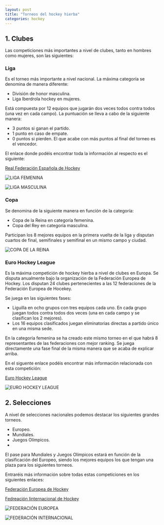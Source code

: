 ```yaml
---
layout: post
title: "Torneos del hockey hierba"
categories: hockey
---
```


## 1. Clubes

Las competiciones más importantes a nivel de clubes, tanto en hombres como mujeres, son las siguientes:

### Liga

Es el torneo más importante a nivel nacional. La máxima categoría se denomina de manera diferente:
* División de honor masculina.
* Liga Iberdrola hockey en mujeres.

Está compuesta por 12 equipos que jugarán dos veces todos contra todos (una vez en cada campo). La puntuación se lleva a cabo de la siguiente manera:
* 3 puntos si ganan el partido.
* 1 punto en caso de empate.
* 0 puntos si pierden.
El que acabe con más puntos al final del torneo es el vencedor.

El enlace  donde podéis encontrar toda la información al respecto es el siguiente:

[Real Federación Española de Hockey](https://www.rfeh.es/)

![LIGA FEMENINA](https://danieledufis.github.io/images_text/hierba_ligamujeres.png)

![LIGA MASCULINA](https://danieledufis.github.io/images_text/hierba_ligahombres.jpg)

### Copa

Se denomina de la siguiente manera en función de la categoría:
* Copa de la Reina en categoría femenina.
* Copa del Rey en categoría masculina.

Participan los 8 mejores equipos en la primera vuelta de la liga y disputan cuartos de final, semifinales y semifinal en un mismo campo y ciudad.

![COPA DE LA REINA](https://danieledufis.github.io/images_text/hockey_copadelareina.jpeg)

### Euro Hockey League

Es la máxima competición de hockey hierba a nivel de clubes en Europa. Se disputa anualmente bajo la organización de la Federación Europea de Hockey.
Los disputan 24 clubes pertenecientes a las 12 federaciones de la Federación Europea de Hocekey.

Se juega en las siguientes fases:
* Liguilla en ocho grupos con tres equipos cada uno. En cada grupo juegan todos contra todos dos veces (una en cada campo y se clasifican los 2 mejores).
* Los 16 equipos clasificados juegan eliminatorias directas a partido único en una misma sede.

En la categoría femenina se ha creado este mismo torneo en el que habrá 8 representantes de las federaciones con mejor ranking. Se juega directamente una fase final de la misma manera que se acaba de explicar  arriba.

En el siguente enlace podéis encontrar más información relacionada con esta competición:

[Euro Hockey League](https://eurohockey.org/)

![EURO HOCKEY LEAGUE](https://danieledufis.github.io/images_text/hierba_eurohockeyleague.png)

## 2. Selecciones

A nivel de selecciones nacionales podemos destacar los siguientes grandes torneos.
* Europeo.
* Mundiales.
* Juegos Olímpicos.
* 
El pase para Mundiales y Juegos Olímpicos estará en función de la clasificación del Europeo, siendo los mejores equipos los que tengan una plaza para los siguientes torneos.

Entraréis más información sobre todas estas competiciones en los siguientes enlaces:

[Federación Europea de Hockey](https://translate.google.es/translate?hl=es&sl=en&u=https://eurohockey.org/&prev=search&pto=aue)

[Fedreación Iinternacional de Hockey](https://www.fih.ch/)

![FEDERACIÓN EUROPEA](https://danieledufis.github.io/images_text/hockey_fedeuropea.png)

![FEDERACIÓN INTERNACIONAL](https://danieledufis.github.io/images_text/hockey_fedinternacional.png)

